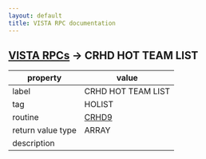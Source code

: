 ```yaml
---
layout: default
title: VISTA RPC documentation
---
```




## [VISTA RPCs](TableOfContent.md) &#8594; CRHD HOT TEAM LIST 

 property | value 
--- | --- 
 label | CRHD HOT TEAM LIST
 tag | HOLIST
 routine | [CRHD9](http://code.osehra.org/dox/Routine_CRHD9_source.html)
 return value type | ARRAY
 description | 